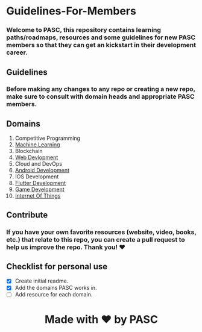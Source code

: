 # Guidelines-For-Members

### Welcome to PASC, this repository contains learning **paths/roadmaps**, **resources** and some **guidelines** for new PASC members so that they can get an kickstart in their development career.

## Guidelines
### Before making any changes to any repo or creating a new repo, make sure to consult with domain heads and appropriate PASC members.

## Domains
1) Competitive Programming
2) [Machine Learning](https://github.com/PICT-ACM-Student-Chapter/Guidelines-For-Members/blob/main/Machine%20Learning/README.md)
3) Blockchain
4) [Web Devlopment](https://github.com/PICT-ACM-Student-Chapter/Guidelines-For-Members/blob/main/Web%20Development/README.md)
5) Cloud and DevOps
6) [Android Development](https://github.com/PICT-ACM-Student-Chapter/Guidelines-For-Members/blob/main/Android%20Development/README.md)
7) IOS Development
8) [Flutter Development](https://github.com/PICT-ACM-Student-Chapter/Guidelines-For-Members/blob/main/Flutter%20Development/README.md)
9) [Game Development](https://github.com/PICT-ACM-Student-Chapter/Guidelines-For-Members/blob/main/Game%20Development/README.md)
10) [Internet Of Things](https://github.com/PICT-ACM-Student-Chapter/Guidelines-For-Members/blob/main/Internet%20Of%20Things/README.md)

## Contribute
### If you have your own favorite resources (website, video, books, etc.) that relate to this repo, you can create a pull request to help us improve the repo. Thank you! :heart:

## Checklist for personal use
 - [x] Create initial readme.
 - [x] Add the domains PASC works in.
 - [ ] Add resource for each domain.

# <p align="center"> Made with :heart: by PASC <p/>
